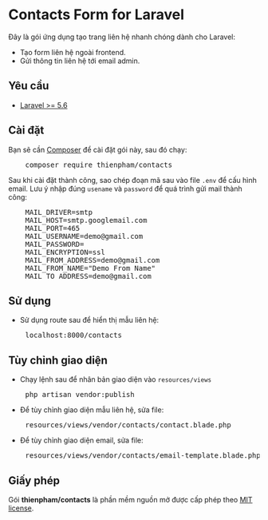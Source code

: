 # Contacts Form for Laravel

Đây là gói ứng dụng tạo trang liên hệ nhanh chóng dành cho Laravel:
- Tạo form liên hệ ngoài frontend.
- Gửi thông tin liên hệ tới email admin.

## Yêu cầu

- [Laravel >= 5.6](https://laravel.com/docs/5.6/installation)

## Cài đặt

Bạn sẽ cần [Composer](https://getcomposer.org/) để cài đặt gói này, sau đó chạy:
<pre>
    composer require thienpham/contacts
</pre>

Sau khi cài đặt thành công, sao chép đoạn mã sau vào file `.env` để cấu hình email.
Lưu ý nhập đúng `usename` và `password` để quá trình gửi mail thành công:
<pre>
    MAIL_DRIVER=smtp
    MAIL_HOST=smtp.googlemail.com
    MAIL_PORT=465
    MAIL_USERNAME=demo@gmail.com
    MAIL_PASSWORD=
    MAIL_ENCRYPTION=ssl
    MAIL_FROM_ADDRESS=demo@gmail.com
    MAIL_FROM_NAME="Demo From Name"
    MAIL_TO_ADDRESS=demo@gmail.com
</pre>

## Sử dụng
- Sử dụng route sau để hiển thị mẫu liên hệ:
<pre>
    localhost:8000/contacts
</pre>

## Tùy chỉnh giao diện

- Chạy lệnh sau để nhân bản giao diện vào `resources/views`
<pre>
    php artisan vendor:publish
</pre>

- Để tùy chỉnh giao diện mẫu liên hệ, sửa file:
<pre>
    resources/views/vendor/contacts/contact.blade.php
</pre>

- Để tùy chỉnh giao diện email, sửa file:
<pre>
    resources/views/vendor/contacts/email-template.blade.php
</pre>

## Giấy phép

Gói **thienpham/contacts** là phần mềm nguồn mở được cấp phép theo [MIT license](https://opensource.org/licenses/MIT).
